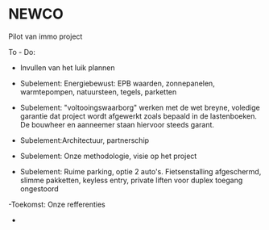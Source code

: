 # NEWCO
Pilot van immo project

To - Do:
- Invullen van het luik plannen
- Subelement:   Energiebewust: EPB waarden, zonnepanelen, warmtepompen, natuursteen, tegels, parketten

- Subelement:   "voltooingswaarborg" werken met de wet breyne, voledige garantie dat project wordt afgewerkt zoals bepaald in de  lastenboeken. De bouwheer en aanneemer staan hiervoor steeds garant.

- Subelement:Architectuur, partnerschip

- Subelement: Onze methodologie, visie op het project

- Subelement: Ruime parking, optie 2 auto's. Fietsenstalling afgeschermd, slimme pakketten, keyless entry, private liften voor duplex toegang ongestoord

-Toekomst: Onze refferenties

-
